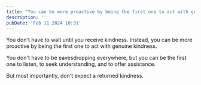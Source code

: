 ```yaml
---
title: "You can be more proactive by being the first one to act with genuine kindness."
description: ''
pubDate: 'Feb 11 2024 10:31'
---
```


<!-- > 내가 세계 여러나라를 돌아다니며 경험할수록... 한/남들 참.. 할많하않... 바로 옆나라 일본에서도 주도적인 친절을 많이 경험했는데 왜 한국은...ㅠ 참 씁쓸해... 아, 비행기 내릴 때 오버헤드빈에서 짐 내리는데도... 멀뚱멀뚱 쳐다보기만 함. 머리에 올려서 겨우 짐 내렸다. -->

You don't have to wait until you receive kindness. Instead, you can be more proactive by being the first one to act with genuine kindness.

You don't have to be eavesdropping everywhere, but you can be the first one to listen, to seek understanding, and to offer assistance. 

But most importantly, don't expect a returned kindness.